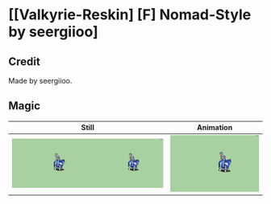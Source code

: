 # [\[Valkyrie-Reskin\] \[F\] Nomad-Style by seergiioo]

## Credit

Made by seergiioo.

## Magic

| Still | Animation |
| :---: | :-------: |
| ![Magic still](./Magic_000.png) | ![Magic animation](./Magic.gif) |
